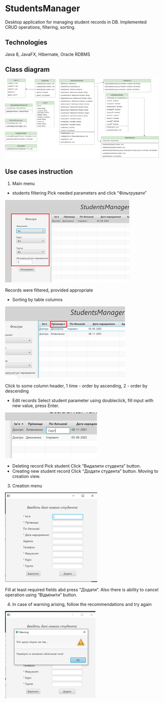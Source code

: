 # StudentsManager
Desktop application for managing student records in DB. Implemented CRUD operations, filtering, sorting.

## Technologies
Java 8, JavaFX, Hibernate, Oracle RDBMS

## Class diagram

![](resources/images/ClassDiagram.jpg)

## Use cases instruction

1.	Main menu
*	students filtering
Pick needed parameters and click “Фільтрувати”

![](resources/images/1.png)

Records were filtered, provided appropriate
*	Sorting by table columns

![](resources/images/2.png)

Click to some column header, 1 time - order by ascending, 2 - order by descending
*	Edit records
Select student parameter using doubleclick, fill input with new value, press Enter.

![](resources/images/3.png)

*	Deleting record
Pick student
Click “Видалити студента” button.
*	Creating new student record
Click “Додати студента” button. Moving to creation view.
3.	Creation menu

![](resources/images/4.png)

Fill at least required fields abd press “Додати”. Also there is ability to cancel operation using “Відмінити” button.

4.	In case of warning arising, follow the recommendations and try again

![](resources/images/5.png)
